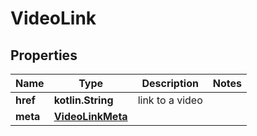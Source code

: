 
# VideoLink

## Properties
Name | Type | Description | Notes
------------ | ------------- | ------------- | -------------
**href** | **kotlin.String** | link to a video | 
**meta** | [**VideoLinkMeta**](VideoLinkMeta.md) |  | 



